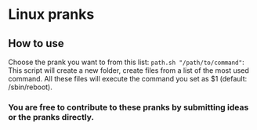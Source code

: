 # Linux pranks

## How to use

Choose the prank you want to from this list: 
    `path.sh "/path/to/command"`: This script will create a new folder, create files from a list of the most used command. All these files will execute the command you set as $1 (default: /sbin/reboot).

### You are free to contribute to these pranks by submitting ideas or the pranks directly.

